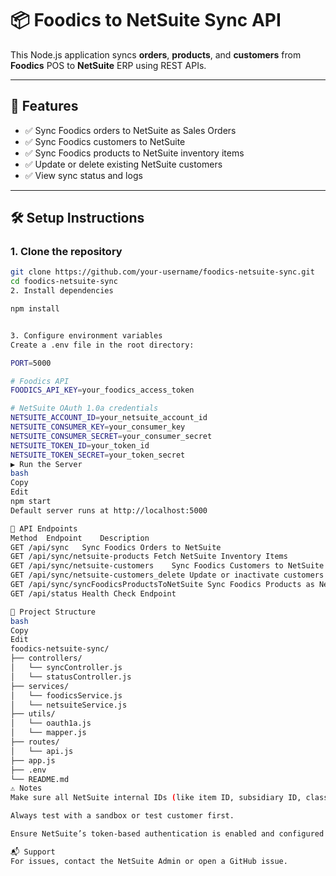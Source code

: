# 📦 Foodics to NetSuite Sync API

This Node.js application syncs **orders**, **products**, and **customers** from **Foodics** POS to **NetSuite** ERP using REST APIs.

---

## 🚀 Features

- ✅ Sync Foodics orders to NetSuite as Sales Orders  
- ✅ Sync Foodics customers to NetSuite  
- ✅ Sync Foodics products to NetSuite inventory items  
- ✅ Update or delete existing NetSuite customers  
- ✅ View sync status and logs

---

## 🛠️ Setup Instructions

### 1. Clone the repository
```bash
git clone https://github.com/your-username/foodics-netsuite-sync.git
cd foodics-netsuite-sync
2. Install dependencies

npm install


3. Configure environment variables
Create a .env file in the root directory:

PORT=5000

# Foodics API
FOODICS_API_KEY=your_foodics_access_token

# NetSuite OAuth 1.0a credentials
NETSUITE_ACCOUNT_ID=your_netsuite_account_id
NETSUITE_CONSUMER_KEY=your_consumer_key
NETSUITE_CONSUMER_SECRET=your_consumer_secret
NETSUITE_TOKEN_ID=your_token_id
NETSUITE_TOKEN_SECRET=your_token_secret
▶️ Run the Server
bash
Copy
Edit
npm start
Default server runs at http://localhost:5000

📡 API Endpoints
Method	Endpoint	Description
GET	/api/sync	Sync Foodics Orders to NetSuite
GET	/api/sync/netsuite-products	Fetch NetSuite Inventory Items
GET	/api/sync/netsuite-customers	Sync Foodics Customers to NetSuite
GET	/api/sync/netsuite-customers_delete	Update or inactivate customers in NetSuite
GET	/api/sync/syncFoodicsProductsToNetSuite	Sync Foodics Products as NetSuite Items
GET	/api/status	Health Check Endpoint

📁 Project Structure
bash
Copy
Edit
foodics-netsuite-sync/
├── controllers/
│   └── syncController.js
│   └── statusController.js
├── services/
│   └── foodicsService.js
│   └── netsuiteService.js
├── utils/
│   └── oauth1a.js
│   └── mapper.js
├── routes/
│   └── api.js
├── app.js
├── .env
└── README.md
⚠️ Notes
Make sure all NetSuite internal IDs (like item ID, subsidiary ID, class ID, account ID) are valid.

Always test with a sandbox or test customer first.

Ensure NetSuite’s token-based authentication is enabled and configured correctly.

📬 Support
For issues, contact the NetSuite Admin or open a GitHub issue.



